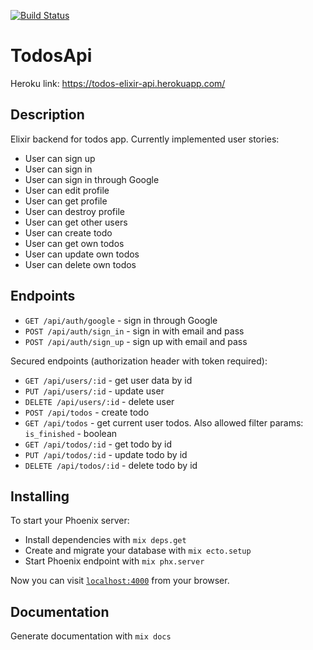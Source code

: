 [![Build Status](https://semaphoreci.com/api/v1/khabibullin_ruslan/todos_api/branches/master/badge.svg)](https://semaphoreci.com/khabibullin_ruslan/todos_api)

# TodosApi
Heroku link: https://todos-elixir-api.herokuapp.com/

## Description
Elixir backend for todos app. Currently implemented user stories:
- User can sign up
- User can sign in
- User can sign in through Google
- User can edit profile
- User can get profile
- User can destroy profile
- User can get other users
- User can create todo
- User can get own todos
- User can update own todos
- User can delete own todos

## Endpoints
- `GET /api/auth/google` - sign in through Google
- `POST /api/auth/sign_in` - sign in with email and pass
- `POST /api/auth/sign_up` - sign up with email and pass

Secured endpoints (authorization header with token required):
- `GET /api/users/:id` - get user data by id
- `PUT /api/users/:id` - update user
- `DELETE /api/users/:id` - delete user
- `POST /api/todos` - create todo
- `GET /api/todos` - get current user todos. Also allowed filter params: `is_finished` - boolean
- `GET /api/todos/:id` - get todo by id
- `PUT /api/todos/:id` - update todo by id
- `DELETE /api/todos/:id` - delete todo by id


## Installing
To start your Phoenix server:

  * Install dependencies with `mix deps.get`
  * Create and migrate your database with `mix ecto.setup`
  * Start Phoenix endpoint with `mix phx.server`

Now you can visit [`localhost:4000`](http://localhost:4000) from your browser.

## Documentation
Generate documentation with `mix docs`
